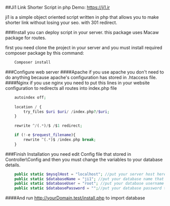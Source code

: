 ##Ji1 Link Shorter Script in php
Demo: https://ji1.ir

ji1 is a simple object oriented script written in php that allows you to make shorter link 
without losing your seo. with 301 redirect.

###Install
you can deploy script in your server.
this package uses Macaw package for routes.

first you need clone the project in your server and you must install required composer package by this command:
```PHP
    Composer install
```
###Configure web server
####Apache
if you use apache you don't need to do anything because apache's configuration
has stored in .htaccess file.
####Nginx
if you use nginx you need to put this lines in your website configuration to redirects all routes into index.php file

```PHP
    autoindex off;
    
    location / {
        try_files $uri $uri/ /index.php?/$uri;
    }
            
    rewrite ^/(.*)/$ /$1 redirect;

    if (!-e $request_filename){
        rewrite ^(.*)$ /index.php break;
    }

```

###Finish Installation
you need edit Config file that stored in Controller\Config and then you must change the variables to your database
details.

```PHP
    public static $mysqlHost = "localhost"; //put your server host here
    public static $databaseName = "ji1"; //put your database name that you crated
    public static $databaseUser = "root"; //put your database username that you created
    public static $databasePassword = "";//put your database password that you crated
```
####And run http://yourDomain.test/install.php to import database